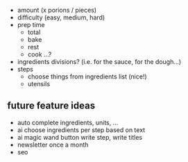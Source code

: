 - amount (x porions / pieces)
- difficulty (easy, medium, hard)
- prep time
  - total
  - bake
  - rest
  - cook
    ...?
- ingredients divisions? (i.e. for the sauce, for the dough...)
- steps
  - choose things from ingredients list (nice!)
  - utensils

## future feature ideas

- auto complete ingredients, units, ...
- ai choose ingredients per step based on text
- ai magic wand button write step, write titles
- newsletter once a month
- seo
